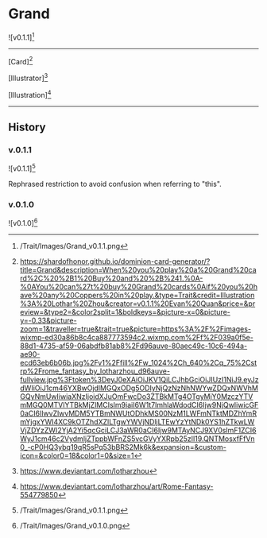 # Grand

![v0.1.1][^v0.1.1]

---

[Card][^Card]

[Illustrator][^Illustrator]

[Illustration][^Illustration]

---

## History

### v.0.1.1

![v0.1.1][^v0.1.1]

Rephrased restriction to avoid confusion when referring to "this".

### v.0.1.0

![v0.1.0][^v0.1.0]

[^v0.1.1]: /Trait/Images/Grand_v0.1.1.png
[^v0.1.0]: /Trait/Images/Grand_v0.1.0.png
[^Card]: https://shardofhonor.github.io/dominion-card-generator/?title=Grand&description=When%20you%20play%20a%20Grand%20card%2C%20%2B1%20Buy%20and%20%2B%241.%0A-%0AYou%20can%27t%20buy%20Grand%20cards%0Aif%20you%20have%20any%20Coppers%20in%20play.&type=Trait&credit=Illustration%3A%20Lothar%20Zhou&creator=v0.1.1%20Evan%20Quan&price=&preview=&type2=&color2split=1&boldkeys=&picture-x=0&picture-y=-0.33&picture-zoom=1&traveller=true&trait=true&picture=https%3A%2F%2Fimages-wixmp-ed30a86b8c4ca887773594c2.wixmp.com%2Ff%2F039a0f5e-88d1-4735-af59-06abdfb81ab8%2Fd96auve-80aec49c-10c6-494a-ae90-ecd63eb6b06b.jpg%2Fv1%2Ffill%2Fw_1024%2Ch_640%2Cq_75%2Cstrp%2Frome_fantasy_by_lotharzhou_d96auve-fullview.jpg%3Ftoken%3DeyJ0eXAiOiJKV1QiLCJhbGciOiJIUzI1NiJ9.eyJzdWIiOiJ1cm46YXBwOjdlMGQxODg5ODIyNjQzNzNhNWYwZDQxNWVhMGQyNmUwIiwiaXNzIjoidXJuOmFwcDo3ZTBkMTg4OTgyMjY0MzczYTVmMGQ0MTVlYTBkMjZlMCIsIm9iaiI6W1t7ImhlaWdodCI6Ijw9NjQwIiwicGF0aCI6IlwvZlwvMDM5YTBmNWUtODhkMS00NzM1LWFmNTktMDZhYmRmYjgxYWI4XC9kOTZhdXZlLTgwYWVjNDljLTEwYzYtNDk0YS1hZTkwLWVjZDYzZWI2YjA2Yi5qcGciLCJ3aWR0aCI6Ijw9MTAyNCJ9XV0sImF1ZCI6WyJ1cm46c2VydmljZTppbWFnZS5vcGVyYXRpb25zIl19.QNTMosxfFfVn0_-cP0HQ3ybq19qR5sPq53bBRS2Mk6k&expansion=&custom-icon=&color0=18&color1=0&size=1
[^Illustrator]: https://www.deviantart.com/lotharzhou
[^Illustration]: https://www.deviantart.com/lotharzhou/art/Rome-Fantasy-554779850
